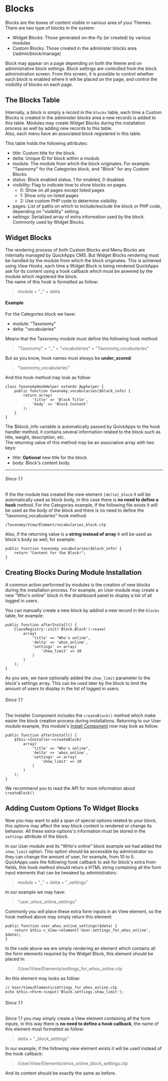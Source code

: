 Blocks
======

Blocks are the boxes of content visible in various area of your Themes.  
There are two type of blocks in the system:

- Widget Blocks: Those generated on-the-fly (or created) by various modules
- Custom Blocks: Those created in the administer blocks area (/admin/block/manage)

Block may appear on a page depending on both the theme and on administrative block settings. Block settings are controlled from the block
administration screen. From this screen, it is possible to control whether each block is enabled where it will be placed on the page, and
control the visibility of blocks on each page.


The Blocks Table
----------------

Internally, a block is simply a record in the `blocks` table, each time a Custom Blocks is created in the administer blocks area a new records is
added to this table. Modules may create Widget Blocks during the installation process as well by adding new records to this table.  
Also, each menu have an associated block registered in this table.

This table holds the following attributes:


-	title: Custom title for the block.
-	delta: Unique ID for block _within a module_.
-	module: The module from which the block originates. For example: "Taxonomy" for the Categories block, and "Block" for any Custom Blocks.
-	status:	Block enabled status. 1 for enabled, 0 disabled.
-	visibility:	Flag to indicate how to show blocks on pages.
	- 0: Show on all pages except listed pages
	- 1: Show only on listed pages
	- 2: Use custom PHP code to determine visibility
-	pages: List of paths on which to include/exclude the block or PHP code, depending on "visibility" setting.
-	settings: Serialized array of extra information used by the block. Commonly used by Widget Blocks.


Widget Blocks
-------------

The rendering process of both Custom Blocks and Menu Blocks are internally managed by QuickApps CMS. But Widget Blocks rendering must be
handled by the module from which the block originates. This is achieved using _View Hooks_, each time a Widget Block is being
rendered QuickApps ask for its content using a hook callback which must be aswered by the module which registered the block.  
The name of this hook is formatted as follow:

> module + "_" + delta


#### Example

For the Categories block we have:

- module: "Taxonomy"
- delta: "vocabularies"


Means that the Taxonomy module must define the following hook method:

> "Taxonomy" + "_" + "vocabularies" = "Taxonomy_vocabularies"

But as you know, hook names must always be **under_scored**:

> "taxonomy_vocabularies"


And this hook method may look as follow:

    class TaxonomyHookHelper extends Apphelper {
        public function taxonomy_vocabularies($block_info) {
			return array(
			    'title' => 'Block Title',
			    'body' => 'Block Content'
			);
        }
    }

The $block_info variable is automatically passed by QuickApps to the hook handler method, it contains several information related to the block
such as title, weight, description, etc.  
The returning value of this method may be an associative array with two keys:

- title: **Optional** new title for the block.
- body: Block's content body.


***


###### Since 1.1

If the the module has created the view element `[delta]_block` it will be automatically used as block body, in this case there is **no need to define a hook**
method. For the Categories example, if the following file exists it will be used as the body of the block and there is no need to define the
"taxonomy_vocabularies" hook method:

    /Taxonomy/View/Element/vocabularies_block.ctp


Also, if the returning value is a **string instead of array** it will be used as block's body as well, for example:

    public function taxonomy_vocabularies($block_info) {
        return "Content for the Block!";
    }



Creating Blocks During Module Installation
------------------------------------------

A common action performed by modules is the creation of new blocks during the installation process. For example, an User module may
create a new "Who's online" block in the drashboard panel to display a list of all logged in users.  

You can manually create a new block by addind a new record in the `blocks` table, for example:

    public function afterInstall() {
	    ClassRegistry::init('Block.Block')->save(
            array(
                'title' => "Who's online",
                'delta' => 'whos_online',
                'settings' => array(
                    'show_limit' => 10
                )
            )
        );
    }

As you see, we have optionally added the `show_limit` parameter to the block's settings array. This can be used later by the block to
limit the amount of users to display in the list of logged in users.

###### Since 1.1

The Installer Component includes the `createBlock()` method which make easier the block creation process during installations.
Returning to our User module example, this module's [Install Component](modules.md#install-component) now may look as follow:


    public function afterInstall() {
	    $this->Installer->createBlock(
            array(
                'title' => "Who's online",
                'delta' => 'whos_online',
                'settings' => array(
                    'show_limit' => 10
                )
            )
        );
    }

We recommend you to read the API for more information about `createBlock()`


Adding Custom Options To Widget Blocks
--------------------------------------

Now you may want to add a span of special options related to your block, this options may affect the way block content is rendered or
change its behavior. All these extra-options's information must be stored in the `settings` attribute of the block.  

In our User module and its "WHo's online" block example we had added the `show_limit` option. This option should be accessible by administrator so they can
change the amount of user, for example, from 10 to 5.  
QuickApps uses the following hook callback to ask for block's extra from fields, this hook method should return a HTML string containing
all the form input elements that can be tweaked by administrators:

> module + "_" + delta + "_settings"

In our example we may have:

> "user_whos_online_settings"


Commonly you will place these extra form inputs in an View element, so the hook method above may simply return this element:


    public function user_whos_online_settings($data) {
        return $this->_View->element('User.settings_for_whos_online', $data);
    }

In the code above we are simply rendering an element which contains all the form elements required by the Widget Block, this element should be placed in:

> /User/View/Elements/settings_for_whos_online.ctp


An this element may looks as follow:

    // User/View/Elements/settings_for_whos_online.ctp
    echo $this->Form->input('Block.settings.show_limit');


###### Since 1.1

Since 1.1 you may simply create a View element containing all the form inputs, in this way there is **no need to define a hook callback**, the name of this element
must formatted as follow:

> delta + "_block_settings"

In our example, if the following view element exists it will be used instead of the hook callback:

> /User/View/Elements/whos_online_block_settings.ctp

And its content should be exactly the same as before.
